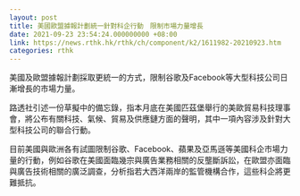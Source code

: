 ```yaml
---
layout: post
title: 美國歐盟據報計劃統一針對科企行動　限制市場力量增長
date: 2021-09-23 23:54:24.000000000 +08:00
link: https://news.rthk.hk/rthk/ch/component/k2/1611982-20210923.htm
categories: rthk
---
```


美國及歐盟據報計劃採取更統一的方式，限制谷歌及Facebook等大型科技公司日漸增長的市場力量。

路透社引述一份草擬中的備忘錄，指本月底在美國匹茲堡舉行的美歐貿易科技理事會，將公布有關科技、氣候、貿易及供應鏈方面的聲明，其中一項內容涉及針對大型科技公司的聯合行動。

目前美國與歐洲各有試圖限制谷歌、Facebook、蘋果及亞馬遜等美國科企市場力量的行動，例如谷歌在美國面臨幾宗與廣告業務相關的反壟斷訴訟，在歐盟亦面臨與廣告技術相關的廣泛調查，分析指若大西洋兩岸的監管機構合作，這些科企將更難抵抗。
